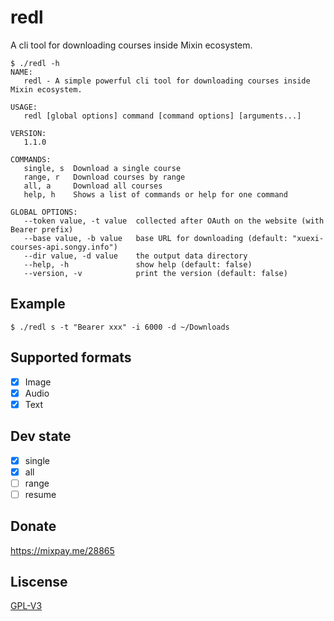 # redl

A cli tool for downloading courses inside Mixin ecosystem.

```
$ ./redl -h
NAME:
   redl - A simple powerful cli tool for downloading courses inside Mixin ecosystem.

USAGE:
   redl [global options] command [command options] [arguments...]

VERSION:
   1.1.0

COMMANDS:
   single, s  Download a single course
   range, r   Download courses by range
   all, a     Download all courses
   help, h    Shows a list of commands or help for one command

GLOBAL OPTIONS:
   --token value, -t value  collected after OAuth on the website (with Bearer prefix)
   --base value, -b value   base URL for downloading (default: "xuexi-courses-api.songy.info")
   --dir value, -d value    the output data directory
   --help, -h               show help (default: false)
   --version, -v            print the version (default: false)
```

## Example

```
$ ./redl s -t "Bearer xxx" -i 6000 -d ~/Downloads
```

## Supported formats

- [x] Image
- [x] Audio
- [x] Text

## Dev state

- [x] single
- [x] all
- [ ] range
- [ ] resume

## Donate

https://mixpay.me/28865

## Liscense

[GPL-V3](LISCENSE)

